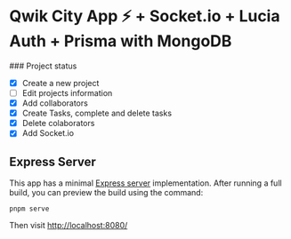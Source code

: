 # Qwik City App ⚡️ + Socket.io + Lucia Auth + Prisma with MongoDB

\### Project status

- [x] Create a new project
- [ ] Edit projects information
- [x] Add collaborators
- [x] Create Tasks, complete and delete tasks
- [x] Delete colaborators
- [x] Add Socket.io

## Express Server

This app has a minimal [Express server](https://expressjs.com/) implementation. After running a full build, you can preview the build using the command:

```
pnpm serve
```

Then visit [http://localhost:8080/](http://localhost:8080/)
